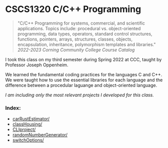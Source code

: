 # CSCS1320 C/C++ Programming

> "C/C++ Programming for systems, commercial, and scientific applications. Topics include: procedural vs. object-oriented programming, data types, operators, standard control structures, functions, pointers, arrays, structures, classes, objects, encapsulation, inheritance, polymorphism templates and libraries."
*2022-2023 Corning Community College Course Catalog*

<p>
I took this class on my third semester during Spring 2022 at CCC, taught by Professor Joseph Oppenheim.<br>
  
We learned the fundamental coding practices for the languages C and C++. We were taught how to use the essential libraries for each language and the difference between a procedular laguange and object-oriented language.

  <i>I am including only the most relevant projects I developed for this class.</i>

### Index:
<ul>
  <li><a href="https://github.com/AshBC91/CCC-projects-portfolio/tree/main/CSCS1240_PS/carRustEstimator">carRustEstimator/</a></li>
  <li><a href="https://github.com/AshBC91/CCC-projects-portfolio/tree/main/CSCS1240_PS/classHousing">classHousing/</a></li>
  <li><a href="https://github.com/AshBC91/CCC-projects-portfolio/tree/main/CSCS1240_PS/CLIproject">CLIproject/</a></li>
  <li><a href="https://github.com/AshBC91/CCC-projects-portfolio/tree/main/CSCS1240_PS/randomNumberGenerator">randomNumberGenerator/</a></li>
  <li><a href="https://github.com/AshBC91/CCC-projects-portfolio/tree/main/CSCS1240_PS/switchOptions">switchOptions/</a></li>
</ul>
</p>
